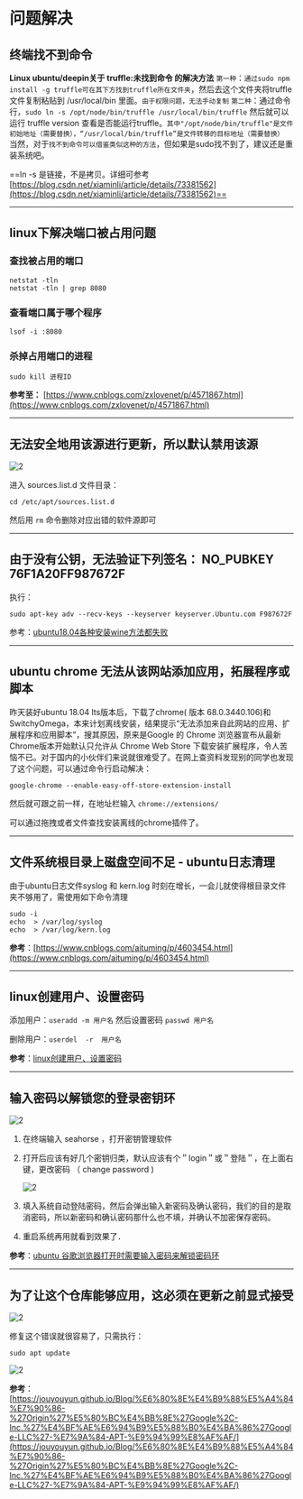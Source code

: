 # 问题解决

## 终端找不到命令

**Linux ubuntu/deepin关于 truffle:未找到命令 的解决方法**
`第一种`：`通过sudo npm install -g truffle可在其下方找到truffle所在文件夹`，然后去这个文件夹将truffle文件复制粘贴到 /usr/local/bin 里面。`由于权限问题，无法手动复制`
`第二种`：通过命令行，`sudo ln -s /opt/node/bin/truffle /usr/local/bin/truffle`
然后就可以运行 truffle version 查看是否能运行truffle。`其中"/opt/node/bin/truffle"是文件初始地址（需要替换），“/usr/local/bin/truffle”是文件转移的目标地址（需要替换）`
当然，对于`找不到命令可以借鉴类似这种的方法`，但如果是sudo找不到了，建议还是重装系统吧。

==ln -s 是链接，不是拷贝。详细可参考 [https://blog.csdn.net/xiaminli/article/details/73381562](https://blog.csdn.net/xiaminli/article/details/73381562)==

---

## linux下解决端口被占用问题

### 查找被占用的端口

```shell
netstat -tln
netstat -tln | grep 8080
```

### 查看端口属于哪个程序

```shell
lsof -i :8080
```

### 杀掉占用端口的进程

```shell
sudo kill 进程ID
```

**参考至：** [https://www.cnblogs.com/zxlovenet/p/4571867.html](https://www.cnblogs.com/zxlovenet/p/4571867.html)

---

## 无法安全地用该源进行更新，所以默认禁用该源

![2](https://img2018.cnblogs.com/blog/1358194/201809/1358194-20180928173035176-1984182824.png)

进入 sources.list.d 文件目录：

```shell
cd /etc/apt/sources.list.d
```

然后用 `rm` 命令删除对应出错的软件源即可

---

## 由于没有公钥，无法验证下列签名： NO_PUBKEY 76F1A20FF987672F

执行：

```shell
sudo apt-key adv --recv-keys --keyserver keyserver.Ubuntu.com F987672F
```

参考：[ubuntu18.04各种安装wine方法都失败](https://ask.csdn.net/questions/718212)

---

## ubuntu chrome 无法从该网站添加应用，拓展程序或脚本

昨天装好ubuntu 18.04 lts版本后，下载了chrome( 版本 68.0.3440.106)和SwitchyOmega，本来计划离线安装，结果提示“无法添加来自此网站的应用、扩展程序和应用脚本”，搜其原因，原来是Google 的 Chrome 浏览器宣布从最新Chrome版本开始默认只允许从 Chrome Web Store 下载安装扩展程序，令人苦恼不已。对于国内的小伙伴们来说就很难受了。在网上查资料发现别的同学也发现了这个问题，可以通过命令行启动解决：

```shell
google-chrome --enable-easy-off-store-extension-install
```

然后就可跟之前一样，在地址栏输入 `chrome://extensions/`

可以通过拖拽或者文件查找安装离线的chrome插件了。

---

## 文件系统根目录上磁盘空间不足 - ubuntu日志清理

由于ubuntu日志文件syslog 和 kern.log 时刻在增长，一会儿就使得根目录文件夹不够用了，需使用如下命令清理

```shell
sudo -i
echo  > /var/log/syslog
echo  > /var/log/kern.log
```

**参考**：[https://www.cnblogs.com/aituming/p/4603454.html](https://www.cnblogs.com/aituming/p/4603454.html)

---

## linux创建用户、设置密码

添加用户：`useradd -m 用户名`  然后设置密码  `passwd 用户名`

删除用户：`userdel  -r  用户名`

**参考**：[linux创建用户、设置密码](https://blog.csdn.net/li_101357/article/details/69367457)

---

## 输入密码以解锁您的登录密钥环

![2](http://ww1.sinaimg.cn/large/006alGmrly1g2ofsu9060j30jt0bsafa.jpg)

1. 在终端输入 seahorse ，打开密钥管理软件

2. 打开后应该有好几个密钥归类，默认应该有个＂login＂或＂登陆＂，在上面右键，更改密码 （ change password )

    ![2](http://ww1.sinaimg.cn/large/006alGmrly1g2ogaqtwerj30k80g9dhx.jpg)

3. 填入系统自动登陆密码，然后会弹出输入新密码及确认密码，我们的目的是取消密码，所以新密码和确认密码那什么也不填，并确认不加密保存密码。

4. 重启系统再用就看到效果了．

**参考**：[ubuntu 谷歌浏览器打开时需要输入密码来解锁密码环](https://www.cnblogs.com/yongpan/p/8479863.html)

---

## 为了让这个仓库能够应用，这必须在更新之前显式接受

![2](http://ww1.sinaimg.cn/large/006alGmrgy1g4ebkn7lbtj313m093wjz.jpg)

修复这个错误就很容易了，只需执行：

`sudo apt update`

![2](http://ww1.sinaimg.cn/large/006alGmrgy1g4eblc3u5aj313u0b4dmv.jpg)

**参考**：[https://jouyouyun.github.io/Blog/%E6%80%8E%E4%B9%88%E5%A4%84%E7%90%86-%27Origin%27%E5%80%BC%E4%BB%8E%27Google%2C-Inc.%27%E4%BF%AE%E6%94%B9%E5%88%B0%E4%BA%86%27Google-LLC%27-%E7%9A%84-APT-%E9%94%99%E8%AF%AF/](https://jouyouyun.github.io/Blog/%E6%80%8E%E4%B9%88%E5%A4%84%E7%90%86-%27Origin%27%E5%80%BC%E4%BB%8E%27Google%2C-Inc.%27%E4%BF%AE%E6%94%B9%E5%88%B0%E4%BA%86%27Google-LLC%27-%E7%9A%84-APT-%E9%94%99%E8%AF%AF/)

